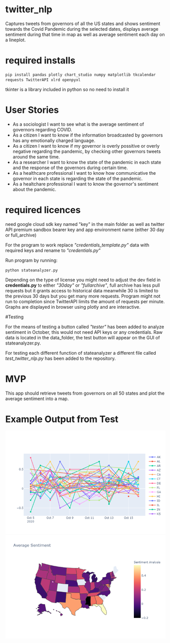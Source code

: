 # twitter_nlp
Captures tweets from governors of all the US states and shows sentiment towards the Covid Pandemic during the selected dates, displays average sentiment during that time in map as well as average sentiment each day on a lineplot.

# required installs
```
pip install pandas plotly chart_studio numpy matplotlib tkcalendar requests TwitterAPI xlrd openpyxl
```

tkinter is a library included in python so no need to install it

# User Stories
* As a sociologist I want to see what is the average sentiment of governors regarding COVID.
* As a citizen I want to know if the information broadcasted by governors has any emotionally charged language.
* As a citizen I want to know if my governor is overly possitive or overly negative regarding the pandemic, by checking other governors tweets around the same time.
* As a researcher I want to know the state of the pandemic in each state and the response of the governors during certain time.
* As a healthcare professional I want to know how communicative the governor in each state is regarding the state of the pandemic.
* As a healtchare professional I want to know the governor's sentiment about the pandemic.

# required licences
need google cloud sdk key named "key" in the main folder as well as twitter API premium sandbox bearer key and app environment name (either 30 day or full_archive)

For the program to work replace *"credentials_template.py"* data with required keys and rename to *"credentials.py"*

Run program by running: 

```
python stateanalyzer.py
```

Depending on the type of license you might need to adjust the dev field in **credentials.py** to either *"30day"* or *"fullarchive"*, full archive has less pull requests but it grants access to historical data meanwhile 30 is limited to the previous 30 days but you get many more requests. Program might not run to completion since TwitterAPI limits the amount of requests per minute. Graphs are displayed in browser using plotly and are interactive.

#Testing

For the means of testing a button called *"tester"* has been added to analyze sentiment in October, this would not need API keys or any credentials. Raw data is located in the data_folder, the test button will appear on the GUI of stateanalyzer.py.

For testing each different function of stateanalyzer a different file called *test_twitter_nlp.py* has been added to the repository.


# MVP
This app should retrieve tweets from governors on all 50 states and plot the average sentiment into a map.

# Example Output from Test
![graph](./example_graph.png)
![map](./example_map.png)



